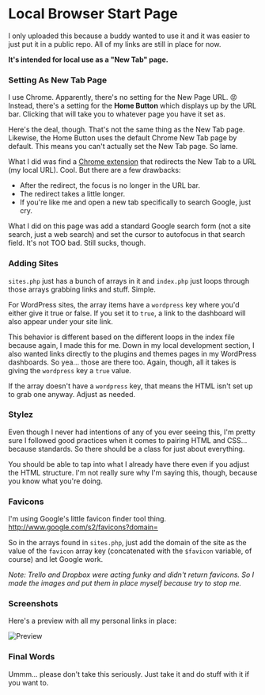 # Local Browser Start Page

I only uploaded this because a buddy wanted to use it and it was easier to just put it in a public repo. All of my links are still in place for now.

**It's intended for local use as a "New Tab" page.**

### Setting As New Tab Page

I use Chrome. Apparently, there's no setting for the New Page URL. :rage: Instead, there's a setting for the **Home Button** which displays up by the URL bar. Clicking that will take you to whatever page you have it set as.

Here's the deal, though. That's not the same thing as the New Tab page. Likewise, the Home Button uses the default Chrome New Tab page by default. This means you can't actually set the New Tab page. So lame.

What I did was find a [Chrome extension](https://chrome.google.com/webstore/detail/new-tab-redirect/icpgjfneehieebagbmdbhnlpiopdcmna) that redirects the New Tab to a URL (my local URL). Cool. But there are a few drawbacks:

* After the redirect, the focus is no longer in the URL bar.
* The redirect takes a little longer.
* If you're like me and open a new tab specifically to search Google, just cry.

What I did on this page was add a standard Google search form (not a site search, just a web search) and set the cursor to autofocus in that search field. It's not TOO bad. Still sucks, though.

### Adding Sites

`sites.php` just has a bunch of arrays in it and `index.php` just loops through those arrays grabbing links and stuff. Simple.

For WordPress sites, the array items have a `wordpress` key where you'd either give it true or false. If you set it to `true`, a link to the dashboard will also appear under your site link.

This behavior is different based on the different loops in the index file because again, I made this for me. Down in my local development section, I also wanted links directly to the plugins and themes pages in my WordPress dashboards. So yea... those are there too. Again, though, all it takes is giving the `wordpress` key a `true` value.

If the array doesn't have a `wordpress` key, that means the HTML isn't set up to grab one anyway. Adjust as needed.

### Stylez

Even though I never had intentions of any of you ever seeing this, I'm pretty sure I followed good practices when it comes to pairing HTML and CSS... because standards. So there should be a class for just about everything.

You should be able to tap into what I already have there even if you adjust the HTML structure. I'm not really sure why I'm saying this, though, because you know what you're doing.

### Favicons

I'm using Google's little favicon finder tool thing. http://www.google.com/s2/favicons?domain=

So in the arrays found in `sites.php`, just add the domain of the site as the value of the `favicon` array key (concatenated with the `$favicon` variable, of course) and let Google work.

_Note: Trello and Dropbox were acting funky and didn't return favicons. So I made the images and put them in place myself because try to stop me._

### Screenshots

Here's a preview with all my personal links in place:

![Preview](http://dl.dropboxusercontent.com/s/rm4fs64qff6sggp/2015-04-24%20at%2011.42%20PM.png)

### Final Words

Ummm... please don't take this seriously. Just take it and do stuff with it if you want to.
